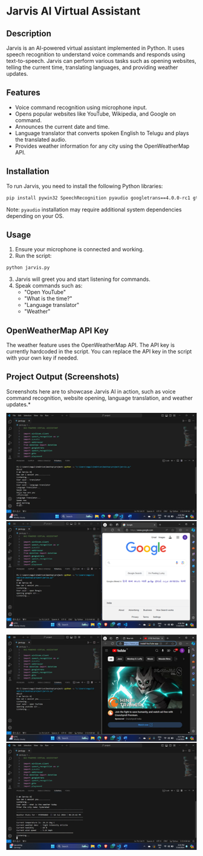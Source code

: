 # Jarvis AI Virtual Assistant

## Description
Jarvis is an AI-powered virtual assistant implemented in Python. It uses speech recognition to understand voice commands and responds using text-to-speech. Jarvis can perform various tasks such as opening websites, telling the current time, translating languages, and providing weather updates.

## Features
- Voice command recognition using microphone input.
- Opens popular websites like YouTube, Wikipedia, and Google on command.
- Announces the current date and time.
- Language translator that converts spoken English to Telugu and plays the translated audio.
- Provides weather information for any city using the OpenWeatherMap API.

## Installation
To run Jarvis, you need to install the following Python libraries:

```bash
pip install pywin32 SpeechRecognition pyaudio googletrans==4.0.0-rc1 gtts playsound requests
```

Note: `pyaudio` installation may require additional system dependencies depending on your OS.

## Usage
1. Ensure your microphone is connected and working.
2. Run the script:

```bash
python jarvis.py
```

3. Jarvis will greet you and start listening for commands.
4. Speak commands such as:
   - "Open YouTube"
   - "What is the time?"
   - "Language translator"
   - "Weather"

## OpenWeatherMap API Key
The weather feature uses the OpenWeatherMap API. The API key is currently hardcoded in the script. You can replace the API key in the script with your own key if needed.

## Project Output (Screenshots)
Screenshots here are to showcase Jarvis AI in action, such as voice command recognition, website opening, language translation, and weather updates.*

![Language_Translator](l.png)   ![alt text](ap.png)

![alt text](yt.png)   ![alt text](w.png)
